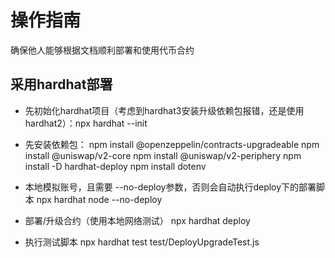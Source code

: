 # 操作指南
确保他人能够根据文档顺利部署和使用代币合约

## 采用hardhat部署
* 先初始化hardhat项目（考虑到hardhat3安装升级依赖包报错，还是使用hardhat2）：npx hardhat --init

* 先安装依赖包：
npm install @openzeppelin/contracts-upgradeable
npm install @uniswap/v2-core
npm install @uniswap/v2-periphery
npm install -D hardhat-deploy
npm install dotenv

* 本地模拟账号，且需要 --no-deploy参数，否则会自动执行deploy下的部署脚本
npx hardhat node --no-deploy 

* 部署/升级合约（使用本地网络测试）
npx hardhat deploy
<!-- npx hardhat deploy --network localhost --tags Uniswap -->

* 执行测试脚本
npx hardhat test test/DeployUpgradeTest.js